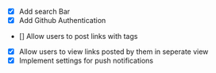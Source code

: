 - [x] Add search Bar
- [x] Add Github Authentication
- [] Allow users to post links with tags
- [x] Allow users to view links posted by them in seperate view
- [x] Implement settings for push notifications
